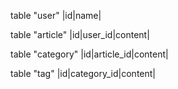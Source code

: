 table "user"
|id|name|

table "article"
|id|user_id|content|

table "category"
|id|article_id|content|

table "tag"
|id|category_id|content|
